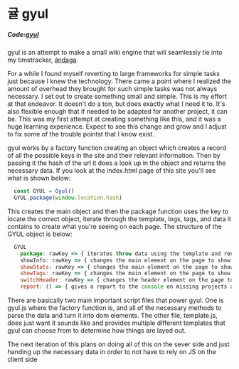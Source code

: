 # 귤 gyul

##### Code:[gyul](https://github.com/ckipp01/gyul)

gyul is an attempt to make a small wiki engine that will seamlessly tie into my
timetracker, [ándaga](/andaga)

For a while I found myself reverting to large frameworks for simple tasks just
because I knew the technology. There came a point where I realized the amount of
overhead they brought for such simple tasks was not always necessary. I set out
to create something small and simple. This is my effort at that endeavor. It
doesn't do a ton, but does exactly what I need it to. It's also flexible enough
that if needed to be adapted for another project, it can be. This was my first
attempt at creating something like this, and it was a huge learning experience.
Expect to see this change and grow and I adjust to fix some of the trouble
pointst that I know exist.

gyul works by a factory function creating an object which creates a record of
all the possible keys in the site and their relevant information. Then by
passing it the hash of the url it does a look up in the object and returns the
necessary data. If you look at the index.html page of this site you'll see what
is shown below:

```javascript
  const GYUL = Gyul()
  GYUL.package(window.location.hash)
```

This creates the main object and then the package function uses the key to
locate the correct object, iterate through the template, logs, tags, and data it
contains to create what you're seeing on each page. The structure of the GYUL
object is below:

```javascript
  GYUL
    package: rawKey => { iterates throw data using the template and renders the dom }
    showInfo: rawKey => { changes the main element on the page to show the main info of the current key's data }
    showStats: rawKey => { changes the main element on the page to show the stats and breakdown of the time spent on the key's entries }
    showTags: rawKey => { changes the main element on the page to show the related tags to the key }
    switchHeader: rawKey => { changes the header element on the page to match the header element found in the key's template }
    report: () => { gives a report to the console on missing projects and tags from the CRATE }
```

There are basically two main important script files that power gyul. One is
gyul.js where the factory function is, and all of the necessary methods to parse
the data and turn it into dom elements. The other file, template.js, does just
want it sounds like and provides multiple different templates that gyul can
choose from to determine how things are layed out.

The next iteration of this plans on doing all of this on the sever side and just
handing up the necessary data in order to not have to rely on JS on the client
side
